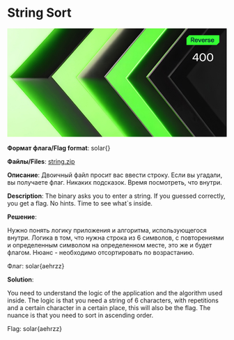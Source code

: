 # String Sort

![alt text](Reverse.jpg)

**Формат флага/Flag format**: solar{}

**Файлы/Files**: [string.zip](string.zip)

**Описание**: 
Двоичный файл просит вас ввести строку. Если вы угадали, вы получаете флаг. Никаких подсказок. Время посмотреть, что внутри.

**Description**: 
The binary asks you to enter a string. If you guessed correctly, you get a flag. No hints. Time to see what`s inside.

**Решение**:

Нужно понять логику приложения и алгоритма, использующегося внутри. 
Логика в том, что нужна строка из 6 символов, с повторениями и определенным символом на определенном месте, это же и будет флагом. 
Нюанс - необходимо отсортировать по возрастанию.

Флаг: solar{aehrzz}

**Solution**:

You need to understand the logic of the application and the algorithm used inside. 
The logic is that you need a string of 6 characters, with repetitions and a certain character in a certain place, this will also be the flag. 
The nuance is that you need to sort in ascending order.

Flag: solar{aehrzz}
